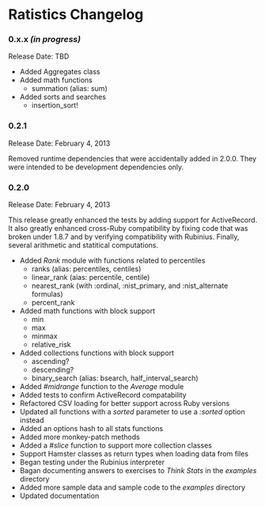 # Ratistics Changelog

### 0.x.x *(in progress)*

Release Date: TBD

* Added Aggregates class
* Added math functions
  * summation (alias: sum)
* Added sorts and searches
  * insertion_sort!

### 0.2.1

Release Date: February 4, 2013

Removed runtime dependencies that were accidentally added in 2.0.0.
They were intended to be development dependencies only.

### 0.2.0

Release Date: February 4, 2013

This release greatly enhanced the tests by adding support for ActiveRecord.
It also greatly enhanced cross-Ruby compatibility by fixing code that
was broken under 1.8.7 and by verifying compatibility with Rubinius.
Finally, several arithmetic and statitical computations.

* Added *Rank* module with functions related to percentiles
  * ranks (alias: percentiles, centiles)
  * linear_rank (aias: percentile, centile)
  * nearest_rank (with :ordinal, :nist_primary, and :nist_alternate formulas)
  * percent_rank
* Added math functions with block support
  * min
  * max
  * minmax
  * relative_risk
* Added collections functions with block support
  * ascending?
  * descending?
  * binary_search (alias: bsearch, half_interval_search)
* Added *#midrange* function to the *Average* module
* Added tests to confirm ActiveRecord compatability
* Refactored CSV loading for better support across Ruby versions
* Updated all functions with a *sorted* parameter to use a *:sorted* option instead
* Added an options hash to all stats functions
* Added more monkey-patch methods
* Added a *#slice* function to support more collection classes
* Support Hamster classes as return types when loading data from files
* Began testing under the Rubinius interpreter
* Bagan documenting answers to exercises to *Think Stats* in the *examples* directory
* Added more sample data and sample code to the *examples* directory
* Updated documentation
